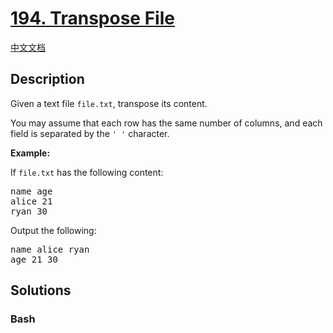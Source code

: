 # [194. Transpose File](https://leetcode.com/problems/transpose-file)

[中文文档](/solution/0100-0199/0194.Transpose%20File/README.md)

## Description

<p>Given a text file <code>file.txt</code>, transpose its content.</p>

<p>You may assume that each row has the same number of columns, and each field is separated by the <code>&#39; &#39;</code> character.</p>

<p><strong class="example">Example:</strong></p>

<p>If <code>file.txt</code> has the following content:</p>

<pre>
name age
alice 21
ryan 30
</pre>

<p>Output the following:</p>

<pre>
name alice ryan
age 21 30
</pre>

## Solutions

<!-- tabs:start -->

### **Bash**

```sh

```

<!-- tabs:end -->
